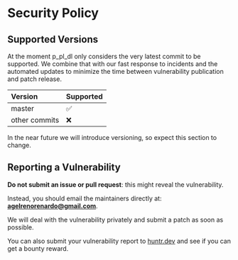 # Security Policy

## Supported Versions

At the moment p_pl_dl only considers the very latest commit to be supported.
We combine that with our fast response to incidents and the automated updates
to minimize the time between vulnerability publication and patch release.

| Version       | Supported          |
| :------------ | :----------------- |
| master        | :white_check_mark: |
| other commits | :x:                |

In the near future we will introduce versioning, so expect this section to change.

## Reporting a Vulnerability

**Do not submit an issue or pull request**: this might reveal the vulnerability.

Instead, you should email the maintainers directly at: [**agelrenorenardo@gmail.com**](mailto:agelrenorenardo@gmail.com).

We will deal with the vulnerability privately and submit a patch as soon as possible.

You can also submit your vulnerability report to [huntr.dev](https://huntr.dev/bounties/disclose/?target=https%3A%2F%2Fgithub.com%2FYisusChrist%2Fp_pl_dl) and see if you can get a bounty reward.
